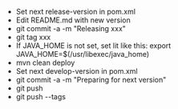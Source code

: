 * Set next release-version in pom.xml
* Edit README.md with new version
* git commit -a -m "Releasing xxx"
* git tag xxx
* If JAVA_HOME is not set, set lit like this: export JAVA_HOME=$(/usr/libexec/java_home)
* mvn clean deploy
* Set next develop-version in pom.xml
* git commit -a -m "Preparing for next version"
* git push
* git push --tags
